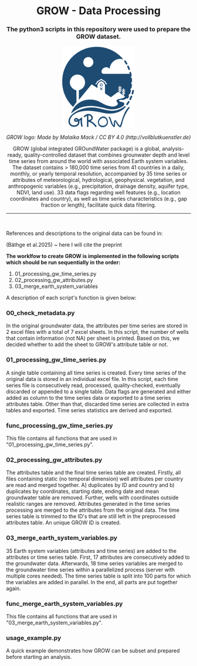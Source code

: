 <h1 align="center">GROW - Data Processing</h1>

<h3 align="center">The python3 scripts in this repository were used to prepare the GROW dataset.</h3>

<p align="center">
<img src="2025_GROW_Blau_Web_150DPI.png" width="200" /> 
</p>
<p align="center">
<em>GROW logo: Made by Malaika Mack / CC BY 4.0 (http://vollblutkuenstler.de)</em>

<p align="center">GROW (global integrated GROundWater package) is a global, analysis-ready, quality-controlled dataset that combines grounwater depth and level time series from around the world with associated Earth system
variables. The dataset contains > 180,000 time series from 41 countries in a daily, monthly, or yearly temporal 
resolution, accompanied by 35 time series or attributes of meteorological, hydrological, geophysical.
vegetation, and anthropogenic variables (e.g., precipitation, drainage density, aquifer type, NDVI, land use).
33 data flags regarding well features (e.g., location coordinates and country), as well as time series characteristics
(e.g., gap fraction or length), facilitate quick data filtering.</p>

-------------------------------------------------------

<br/>

References and descriptions to the original data can be found in:

(Bäthge et al.2025) ~ here I will cite the preprint

**The worklfow to create GROW is implemented in the following scripts which should be run sequentially in the order:**

1. 01_processing_gw_time_series.py
2. 02_processing_gw_attributes.py
3. 03_merge_earth_system_variables

A description of each script's function is given below:

### 00_check_metadata.py

In the original groundwater data, the attributes per time series are stored in 2 excel files with a total of 7 excel sheets.
In this script, the number of wells that contain information (not NA) per sheet is printed. Based on this, we decided whether 
to add the sheet to GROW's attribute table or not.

### 01_processing_gw_time_series.py

A single table containing all time series is created. 
Every time series of the original data is stored in an individual excel file. In this script, each time series file is consecutively
read, processed, quality-checked, eventually discarded or appended to a single table. 
Data flags are generated and either added as column to the time series data or exported to a time series attributes table.
Other than that, discarded time series are collected in extra tables and exported. Time series statistics are derived and exported.

### func_processing_gw_time_series.py

This file contains all functions that are used in "01_processing_gw_time_series.py".

### 02_processing_gw_attributes.py

The attributes table and the final time series table are created.
Firstly, all files containing static (no temporal dimension) well attributes per country are read and merged together.
A) duplicates by ID and country and b) duplicates by coordinates, starting date, ending date and mean groundwater
table are removed. Further, wells with coordinates outside realistic ranges are removed. Attributes generated in the
time series processing are merged to the attributes from the original data. The time series table is trimmed to 
the ID's that are still left in the preprocessed attributes table. An unique GROW ID is created.

### 03_merge_earth_system_variables.py

35 Earth system variables (attributes and time series) are added to the attributes or time series table.
First, 17 attributes are consecutively added to the groundwater data. Afterwards, 18 time series variables
are merged to the groundwater time series within a parallelized process (server with multiple cores needed). 
The time series table is split into 100 parts for which the variables are added in parallel. In the end,
all parts are put together again.

### func_merge_earth_system_variables.py

This file contains all functions that are used in "03_merge_earth_system_variables.py".

### usage_example.py

A quick example demonstrates how GROW can be subset and prepared before starting an analysis.
